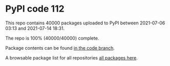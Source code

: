 # PyPI code 112

This repo contains 40000 packages uploaded to PyPI between 
2021-07-06 03:13 and 2021-07-14 18:31.

The repo is 100% (40000/40000) complete.

Package contents can be found [in the code branch](https://github.com/pypi-data/pypi-mirror-112/tree/code/packages).

A browsable package list for all repositories [all packages here](https://pypi-data.github.io/website/repositories/pypi-mirror-112).


